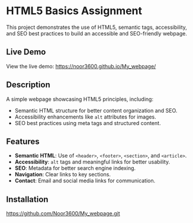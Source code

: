# HTML5 Basics Assignment

This project demonstrates the use of HTML5, semantic tags, accessibility, and SEO best practices to build an accessible and SEO-friendly webpage.

## **Live Demo**

View the live demo:  https://noor3600.github.io/My_webpage/

## **Description**

A simple webpage showcasing HTML5 principles, including:
- Semantic HTML structure for better content organization and SEO.
- Accessibility enhancements like `alt` attributes for images.
- SEO best practices using meta tags and structured content.

## **Features**
- **Semantic HTML**: Use of `<header>`, `<footer>`, `<section>`, and `<article>`.
- **Accessibility**: `alt` tags and meaningful links for better usability.
- **SEO**: Metadata for better search engine indexing.
- **Navigation**: Clear links to key sections.
- **Contact**: Email and social media links for communication.

## **Installation**
   https://github.com/Noor3600/My_webpage.git
